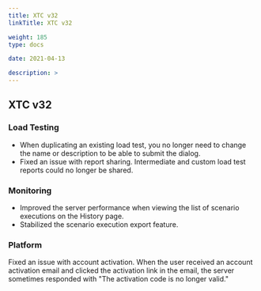```yaml
---
title: XTC v32
linkTitle: XTC v32

weight: 185
type: docs

date: 2021-04-13

description: >
---
```


## XTC v32


### Load Testing
- When duplicating an existing load test, you no longer need to change the name or description to be able to submit the dialog.
- Fixed an issue with report sharing. Intermediate and custom load test reports could no longer be shared.

### Monitoring
- Improved the server performance when viewing the list of scenario executions on the History page.
- Stabilized the scenario execution export feature.

### Platform
Fixed an issue with account activation. When the user received an account activation email and clicked the activation link in the email, the server sometimes responded with "The activation code is no longer valid."